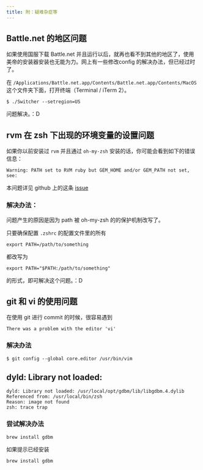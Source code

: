 ```yaml
---
title: 附：疑难杂症等
---
```


## Battle.net 的地区问题

如果使用国服下载 Battle.net 并且运行以后，就再也看不到其他的地区了，使用美帝的安装器安装也无能为力。网上有一些修改config 的解决办法，但已经过时了。

在 `/Applications/Battle.net.app/Contents/Battle.net.app/Contents/MacOS`这个文件夹下面，打开终端（Terminal / iTerm 2）。

```
$ ./Switcher --setregion=US
```

问题解决。：D

## rvm 在 zsh 下出现的环境变量的设置问题

如果你以前安装过 `rvm` 并且通过 `oh-my-zsh` 安装的话，你可能会看到如下的错误信息：

```
Warning: PATH set to RVM ruby but GEM_HOME and/or GEM_PATH not set, see:
```

本问题详见 github 上的这条 [issue](https://github.com/rvm/rvm/issues/3212)


### 解决办法：

问题产生的原因是因为 path 被 oh-my-zsh 的的保护机制改写了。

只要确保配置 `.zshrc` 的配置文件里的所有

```
export PATH=/path/to/something
```
都改写为

```
export PATH="$PATH:/path/to/something"
```

的形式，即可解决这个问题。：D

## git 和 vi 的使用问题

在使用 git 进行 commit 的时候，很容易遇到
```
There was a problem with the editor 'vi'
```

### 解决办法

```
$ git config --global core.editor /usr/bin/vim
```

## dyld: Library not loaded: 

```
dyld: Library not loaded: /usr/local/opt/gdbm/lib/libgdbm.4.dylib  Referenced from: /usr/local/bin/zsh   
Reason: image not found
zsh: trace trap
```

### 尝试解决办法
```
brew install gdbm
```

如果提示已经安装

```
brew install gdbm
```
